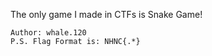 The only game I made in CTFs is Snake Game!

    Author: whale.120
    P.S. Flag Format is: NHNC{.*}
